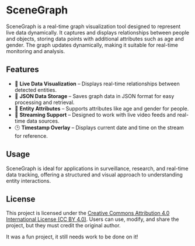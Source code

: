 # SceneGraph  

SceneGraph is a real-time graph visualization tool designed to represent live data dynamically. It captures and displays relationships between people and objects, storing data points with additional attributes such as age and gender. The graph updates dynamically, making it suitable for real-time monitoring and analysis.  

## Features  
- 📌 **Live Data Visualization** – Displays real-time relationships between detected entities.  
- 📂 **JSON Data Storage** – Saves graph data in JSON format for easy processing and retrieval.  
- 👤 **Entity Attributes** – Supports attributes like age and gender for people.  
- 📡 **Streaming Support** – Designed to work with live video feeds and real-time data sources.  
- 🕒 **Timestamp Overlay** – Displays current date and time on the stream for reference.  

## Usage  
SceneGraph is ideal for applications in surveillance, research, and real-time data tracking, offering a structured and visual approach to understanding entity interactions.  

## License  
This project is licensed under the [Creative Commons Attribution 4.0 International License (CC BY 4.0)](https://creativecommons.org/licenses/by/4.0/). Users can use, modify, and share the project, but they must credit the original author.  


It was a fun project, it still needs work to be done on it!
